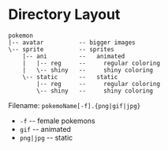 # Directory Layout

```
pokemon
|-- avatar          -- bigger images
\-- sprite          -- sprites
    |-- ani         --   animated
    |   |-- reg     --     regular coloring
    |   \-- shiny   --     shiny coloring
    \-- static      --   static
        |-- reg     --     regular coloring
        \-- shiny   --     shiny coloring
```

Filename: `pokemoName[-f].{png|gif|jpg}`
 * `-f` -- female pokemons
 * `gif` -- animated
 * `png|jpg` -- static
